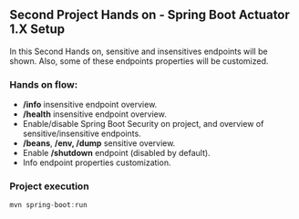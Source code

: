 <h2>Second Project Hands on - Spring Boot Actuator 1.X Setup</h2>

In this Second Hands on, sensitive and insensitives endpoints will be shown. Also, some of these endpoints properties will be customized.


<h3> Hands on flow:</h3>

* **/info** insensitive endpoint overview.
* **/health** insensitive endpoint overview.
* Enable/disable Spring Boot Security on project, and overview of sensitive/insensitive endpoints.
* **/beans**, **/env, /dump** sensitive overview.
* Enable **/shutdown** endpoint (disabled by default).
* Info endpoint properties customization.

<h3>Project execution</h3>

````java
mvn spring-boot:run 
````
